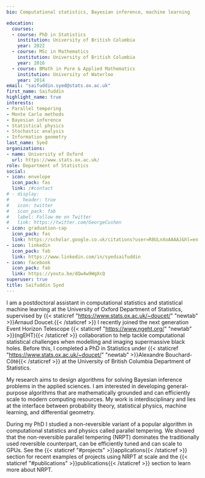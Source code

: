 ```yaml
---
bio: Computational statistics, Bayesian inference, machine learning

education:
  courses:
  - course: PhD in Statistics
    institution: University of British Columbia
    year: 2022
  - course: MSc in Mathematics
    institution: University of British Columbia
    year: 2016
  - course: BMath in Pure & Applied Mathematics
    institution: University of Waterloo
    year: 2014
email: "saifuddin.syed@stats.ox.ac.uk"
first_name: Saifuddin
highlight_name: true
interests:
- Parallel tempering
- Monte Carlo methods
- Bayesian inference
- Statistical physics
- Stochastic analysis
- Information geometry
last_name: Syed
organizations:
- name: University of Oxford
  url: https://www.stats.ox.ac.uk/
role: Department of Statistics
social:
- icon: envelope
  icon_pack: fas
  link: /#contact
# - display:
#     header: true
#   icon: twitter
#   icon_pack: fab
#   label: Follow me on Twitter
#   link: https://twitter.com/GeorgeCushen
- icon: graduation-cap
  icon_pack: fas
  link: https://scholar.google.co.uk/citations?user=R8ULnXoAAAAJ&hl=en
- icon: linkedin
  icon_pack: fab
  link: https://www.linkedin.com/in/syedsaifuddin
- icon: facebook
  icon_pack: fab
  link: https://youtu.be/dQw4w9WgXcQ
superuser: true
title: Saifuddin Syed
---
```


I am a postdoctoral assistant in computational statistics and statistical machine learning at the University of Oxford Department of Statistics, supervised by {{< staticref "https://www.stats.ox.ac.uk/~doucet/" "newtab" >}}Arnaud Doucet.{{< /staticref >}} I recently joined the next generation Event Horizon Telescope {{< staticref "https://www.ngeht.org/" "newtab" >}}(ngEHT){{< /staticref >}} collaboration to help tackle computational statistical challenges when modelling and imaging supermassive black holes. Before this, I completed a PhD in Statistics under {{< staticref "https://www.stats.ox.ac.uk/~doucet/" "newtab" >}}Alexandre Bouchard-Côté{{< /staticref >}} at the University of British Columbia Department of Statistics.

My research aims to design algorithms for solving Bayesian inference problems in the applied sciences. I am interested in developing general-purpose algorithms that are mathematically grounded and can efficiently scale to modern computing resources. My work is interdisciplinary and lies at the interface between probability theory, statistical physics, machine learning, and differential geometry.

During my PhD I studied a non-reversible variant of a popular algorithm in computational statistics and physics called parallel tempering. We showed that the non-reversible parallel tempering (NRPT) dominates the traditionally used reversible counterpart, can be efficiently tuned and can scale to GPUs. See the {{< staticref "#projects" >}}applications{{< /staticref >}} section for recent examples of projects using NRPT at scale and the {{< staticref "#publications" >}}publications{{< /staticref >}} section to learn more about NRPT.



